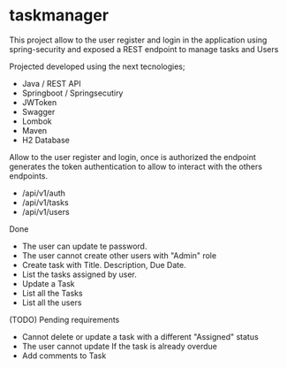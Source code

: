 # taskmanager
This project allow to the user register and login in the application using spring-security and exposed a REST endpoint to manage tasks and Users 

Projected developed using the next tecnologies;
* Java / REST API 
* Springboot / Springsecutiry
* JWToken
* Swagger
* Lombok
* Maven
* H2 Database

Allow to the user register and login, once is authorized the endpoint generates the token authentication to allow to interact with the others endpoints.
* /api/v1/auth
* /api/v1/tasks
* /api/v1/users

Done 
* The user can update te password.
* The user cannot create other users with "Admin" role
* Create task with Title. Description, Due Date.
* List the tasks assigned by user.
* Update a Task
* List all the Tasks
* List all the users

(TODO) Pending requirements
* Cannot delete or update a task with a different "Assigned" status
* The user cannot update If the task is already overdue
* Add comments to Task
